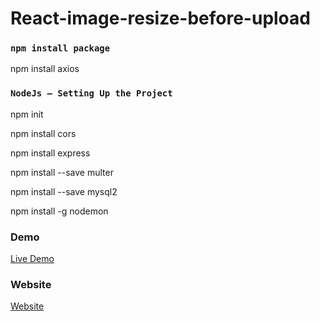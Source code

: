 # React-image-resize-before-upload

### `npm install package`

npm install axios

### `NodeJs — Setting Up the Project`

npm init

npm install cors

npm install express

npm install --save multer

npm install --save mysql2

npm install -g nodemon


### Demo

<a href="https://youtu.be/hMJZKMkqB0c" rel="nofollow"> Live Demo </a>

### Website
<a href="https://codeat21.com/uploading-and-resizing-images-with-react-js/" rel="nofollow"> Website </a>
